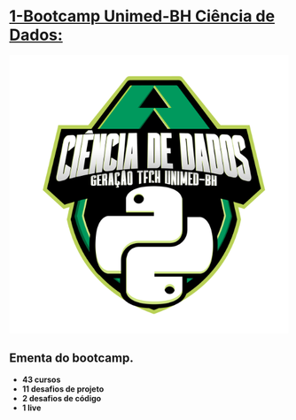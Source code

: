 
# [1-Bootcamp Unimed-BH Ciência de Dados:](https://github.com/Jcnok/digitalinnovationone/tree/main/Unimed-BH%20-%20Ci%C3%AAncia%20de%20Dados)

![alt tag](https://github.com/Jcnok/digitalinnovationone/blob/main/images/Unimed-BH-Ciencia_de_dados1.png)

## Ementa do bootcamp.

* **43 cursos**
* **11 desafios de projeto** 
* **2 desafios de código**
* **1 live**

